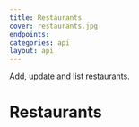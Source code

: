 ```yaml
---
title: Restaurants
cover: restaurants.jpg
endpoints: 
categories: api
layout: api    
---
```

Add, update and list restaurants.
<!--more-->

# Restaurants
